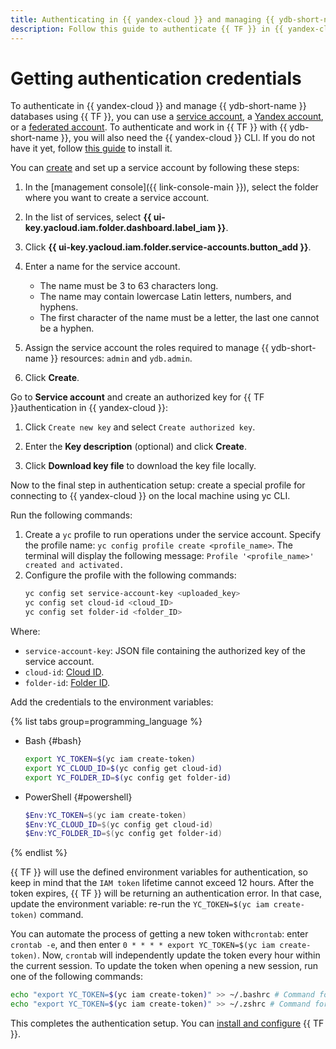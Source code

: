 ```yaml
---
title: Authenticating in {{ yandex-cloud }} and managing {{ ydb-short-name }} databases using {{ TF }}
description: Follow this guide to authenticate {{ TF }} in {{ yandex-cloud }} using a service account or federated account.
---
```


# Getting authentication credentials

To authenticate in {{ yandex-cloud }} and manage {{ ydb-short-name }} databases using {{ TF }}, you can use a [service account](../../iam/concepts/users/service-accounts.md), a [Yandex account](../../iam/concepts/users/accounts.md#passport), or a [federated account](../../iam/concepts/users/accounts.md#saml-federation). To authenticate and work in {{ TF }} with {{ ydb-short-name }}, you will also need the {{ yandex-cloud }} CLI. If you do not have it yet, follow [this guide](../../cli/quickstart.md#install) to install it.

You can [create](../../iam/operations/sa/create.md) and set up a service account by following these steps:

1. In the [management console]({{ link-console-main }}), select the folder where you want to create a service account.
1. In the list of services, select **{{ ui-key.yacloud.iam.folder.dashboard.label_iam }}**.
1. Click **{{ ui-key.yacloud.iam.folder.service-accounts.button_add }}**.
1. Enter a name for the service account.
    * The name must be 3 to 63 characters long.
    * The name may contain lowercase Latin letters, numbers, and hyphens.
    * The first character of the name must be a letter, the last one cannot be a hyphen.
1. Assign the service account the roles required to manage {{ ydb-short-name }} resources: `admin` and `ydb.admin`.

1. Click **Create**.

Go to **Service account** and create an authorized key for {{ TF }}authentication in {{ yandex-cloud }}:
1. Click `Create new key` and select `Create authorized key`.

1. Enter the **Key description** (optional) and click **Create**. 

1. Click **Download key file** to download the key file locally.

Now to the final step in authentication setup: create a special profile for connecting to {{ yandex-cloud }} on the local machine using yc CLI.

Run the following commands:
1. Create a `yc` profile to run operations under the service account. Specify the profile name: `yc config profile create <profile_name>`. The terminal will display the following message: `Profile '<profile_name>' created and activated.`
1. Configure the profile with the following commands:
    ```bash
    yc config set service-account-key <uploaded_key>
    yc config set cloud-id <cloud_ID>
    yc config set folder-id <folder_ID>
    ```

Where:
* `service-account-key`: JSON file containing the authorized key of the service account.
* `cloud-id`: [Cloud ID](../../resource-manager/operations/cloud/get-id.md).
* `folder-id`: [Folder ID](../../resource-manager/operations/folder/get-id.md).

Add the credentials to the environment variables:

{% list tabs group=programming_language %}

- Bash {#bash}

    ```bash
    export YC_TOKEN=$(yc iam create-token)
    export YC_CLOUD_ID=$(yc config get cloud-id)
    export YC_FOLDER_ID=$(yc config get folder-id)
    ```

- PowerShell {#powershell}

    ```powershell
    $Env:YC_TOKEN=$(yc iam create-token)
    $Env:YC_CLOUD_ID=$(yc config get cloud-id)
    $Env:YC_FOLDER_ID=$(yc config get folder-id)
    ```
{% endlist %}

{{ TF }} will use the defined environment variables for authentication, so keep in mind that the `IAM token` lifetime cannot exceed 12 hours. After the token expires, {{ TF }} will be returning an authentication error. In that case, update the environment variable: re-run the `YC_TOKEN=$(yc iam create-token)` command.

You can automate the process of getting a new token with`crontab`: enter `crontab -e`, and then enter `0 * * * * export YC_TOKEN=$(yc iam create-token)`. Now, `crontab` will independently update the token every hour within the current session. To update the token when opening a new session, run one of the following commands:
```bash
echo "export YC_TOKEN=$(yc iam create-token)" >> ~/.bashrc # Command for bash shell
echo "export YC_TOKEN=$(yc iam create-token)" >> ~/.zshrc # Command for zsh shell
```

This completes the authentication setup. You can [install and configure](./install.md) {{ TF }}.
